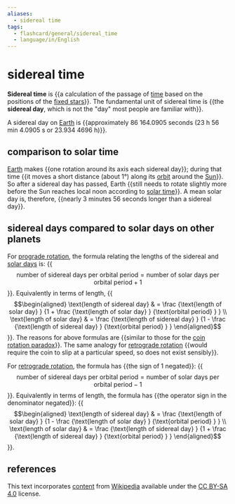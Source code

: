 ```yaml
---
aliases:
  - sidereal time
tags:
  - flashcard/general/sidereal_time
  - language/in/English
---
```


# sidereal time

__Sidereal time__ is {{a calculation of the passage of [time](time.md) based on the positions of the [fixed stars](fixed%20stars.md)}}. The fundamental unit of sidereal time is {{the __sidereal day__, which is not the "day" most people are familiar with}}.

A sidereal day on [Earth](Earth.md) is {{approximately 86&nbsp;164.0905 seconds (23 h 56 min 4.0905 s or 23.934&nbsp;4696 h)}}.

## comparison to solar time

[Earth](Earth.md) makes {{one rotation around its axis each sidereal day}}; during that time {{it moves a short distance (about 1°) along its [orbit](orbit.md) around the [Sun](Sun.md)}}. So after a sidereal day has passed, Earth {{still needs to rotate slightly more before the Sun reaches local noon according to [solar time](solar%20time.md)}}. A mean solar day is, therefore, {{nearly 3 minutes 56 seconds longer than a sidereal day}}.

## sidereal days compared to solar days on other planets

For [prograde rotation](prograde%20motion.md), the formula relating the lengths of the sidereal and [solar days](synodic%20day.md) is: {{$$\text{number of sidereal days per orbital period} = \text{number of solar days per orbital period} + 1$$}}. Equivalently in terms of length, {{$$\begin{aligned} \text{length of sidereal day} & = \frac {\text{length of solar day} } {1 + \frac {\text{length of solar day} } {\text{orbital period} } } \\ \text{length of solar day} & = \frac {\text{length of sidereal day} } {1 - \frac {\text{length of sidereal day} } {\text{orbital period} } } \end{aligned}$$}}. The reasons for above formulas are {{similar to those for the [coin rotation paradox](coin%20rotation%20paradox.md)}}. The same analogy for [retrograde rotation](retrograde%20motion.md) {{would require the coin to slip at a particular speed, so does not exist sensibly}}.

For [retrograde rotation](prograde%20motion.md), the formula has {{the sign of $1$ negated}}: {{$$\text{number of sidereal days per orbital period} = \text{number of solar days per orbital period} - 1$$}}. Equivalently in terms of length, the formula has {{the operator sign in the denominator negated}}: {{$$\begin{aligned} \text{length of sidereal day} & = \frac {\text{length of solar day} } {1 - \frac {\text{length of solar day} } {\text{orbital period} } } \\ \text{length of solar day} & = \frac {\text{length of sidereal day} } {1 + \frac {\text{length of sidereal day} } {\text{orbital period} } } \end{aligned}$$}}.

## references

This text incorporates [content](https://en.wikipedia.org/wiki/sidereal_time) from [Wikipedia](Wikipedia.md) available under the [CC BY-SA 4.0](https://creativecommons.org/licenses/by-sa/4.0/) license.
